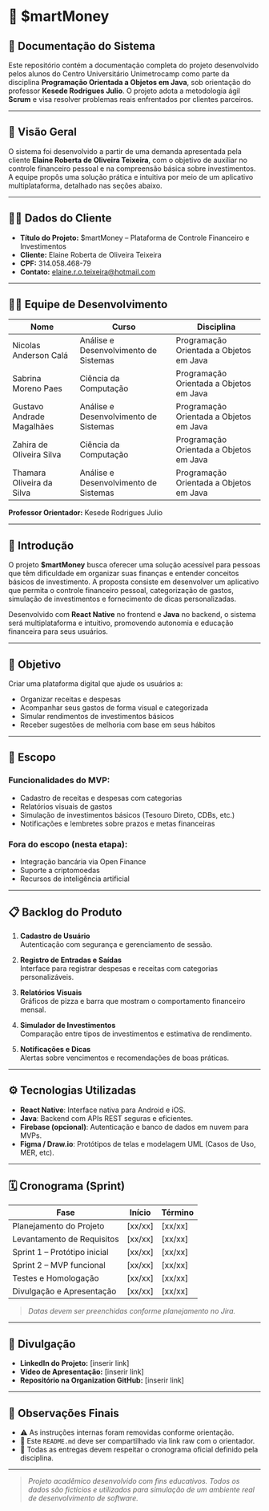 # 💸 $martMoney

## 📘 Documentação do Sistema

Este repositório contém a documentação completa do projeto desenvolvido pelos alunos do Centro Universitário Unimetrocamp como parte da disciplina **Programação Orientada a Objetos em Java**, sob orientação do professor **Kesede Rodrigues Julio**. O projeto adota a metodologia ágil **Scrum** e visa resolver problemas reais enfrentados por clientes parceiros.

---

## 📌 Visão Geral

O sistema foi desenvolvido a partir de uma demanda apresentada pela cliente **Elaine Roberta de Oliveira Teixeira**, com o objetivo de auxiliar no controle financeiro pessoal e na compreensão básica sobre investimentos. A equipe propôs uma solução prática e intuitiva por meio de um aplicativo multiplataforma, detalhado nas seções abaixo.

---

## 🧑‍💼 Dados do Cliente

- **Título do Projeto:** $martMoney – Plataforma de Controle Financeiro e Investimentos  
- **Cliente:** Elaine Roberta de Oliveira Teixeira  
- **CPF:** 314.058.468-79  
- **Contato:** elaine.r.o.teixeira@hotmail.com  

---

## 👩‍💻 Equipe de Desenvolvimento

| Nome                       | Curso                            | Disciplina                                 |
|----------------------------|---------------------------------|--------------------------------------------|
| Nicolas Anderson Calá       | Análise e Desenvolvimento de Sistemas | Programação Orientada a Objetos em Java  |
| Sabrina Moreno Paes        | Ciência da Computação            | Programação Orientada a Objetos em Java    |
| Gustavo Andrade Magalhães  | Análise e Desenvolvimento de Sistemas | Programação Orientada a Objetos em Java  |
| Zahira de Oliveira Silva   | Ciência da Computação            | Programação Orientada a Objetos em Java    |
| Thamara Oliveira da Silva  | Análise e Desenvolvimento de Sistemas | Programação Orientada a Objetos em Java  |

**Professor Orientador:** Kesede Rodrigues Julio

---

## 🧭 Introdução

O projeto **$martMoney** busca oferecer uma solução acessível para pessoas que têm dificuldade em organizar suas finanças e entender conceitos básicos de investimento. A proposta consiste em desenvolver um aplicativo que permita o controle financeiro pessoal, categorização de gastos, simulação de investimentos e fornecimento de dicas personalizadas.

Desenvolvido com **React Native** no frontend e **Java** no backend, o sistema será multiplataforma e intuitivo, promovendo autonomia e educação financeira para seus usuários.

---

## 🎯 Objetivo

Criar uma plataforma digital que ajude os usuários a:

- Organizar receitas e despesas
- Acompanhar seus gastos de forma visual e categorizada
- Simular rendimentos de investimentos básicos
- Receber sugestões de melhoria com base em seus hábitos

---

## 🧩 Escopo

### Funcionalidades do MVP:

- Cadastro de receitas e despesas com categorias
- Relatórios visuais de gastos
- Simulação de investimentos básicos (Tesouro Direto, CDBs, etc.)
- Notificações e lembretes sobre prazos e metas financeiras

### Fora do escopo (nesta etapa):

- Integração bancária via Open Finance
- Suporte a criptomoedas
- Recursos de inteligência artificial

---

## 📋 Backlog do Produto

1. **Cadastro de Usuário**  
   Autenticação com segurança e gerenciamento de sessão.

2. **Registro de Entradas e Saídas**  
   Interface para registrar despesas e receitas com categorias personalizáveis.

3. **Relatórios Visuais**  
   Gráficos de pizza e barra que mostram o comportamento financeiro mensal.

4. **Simulador de Investimentos**  
   Comparação entre tipos de investimentos e estimativa de rendimento.

5. **Notificações e Dicas**  
   Alertas sobre vencimentos e recomendações de boas práticas.

---

## ⚙️ Tecnologias Utilizadas

- **React Native**: Interface nativa para Android e iOS.
- **Java**: Backend com APIs REST seguras e eficientes.
- **Firebase (opcional)**: Autenticação e banco de dados em nuvem para MVPs.
- **Figma / Draw.io**: Protótipos de telas e modelagem UML (Casos de Uso, MER, etc).

---

## 🗓️ Cronograma (Sprint)

| Fase                          | Início     | Término    |
|------------------------------|------------|------------|
| Planejamento do Projeto       | [xx/xx]    | [xx/xx]    |
| Levantamento de Requisitos    | [xx/xx]    | [xx/xx]    |
| Sprint 1 – Protótipo inicial  | [xx/xx]    | [xx/xx]    |
| Sprint 2 – MVP funcional      | [xx/xx]    | [xx/xx]    |
| Testes e Homologação          | [xx/xx]    | [xx/xx]    |
| Divulgação e Apresentação     | [xx/xx]    | [xx/xx]    |

> _Datas devem ser preenchidas conforme planejamento no Jira._

---

## 📢 Divulgação

- **LinkedIn do Projeto:** [inserir link]  
- **Vídeo de Apresentação:** [inserir link]  
- **Repositório na Organization GitHub:** [inserir link]

---

## 🧾 Observações Finais

- ⚠️ As instruções internas foram removidas conforme orientação.
- 🔗 Este `README.md` deve ser compartilhado via link raw com o orientador.
- 📅 Todas as entregas devem respeitar o cronograma oficial definido pela disciplina.

---

> _Projeto acadêmico desenvolvido com fins educativos. Todos os dados são fictícios e utilizados para simulação de um ambiente real de desenvolvimento de software._
